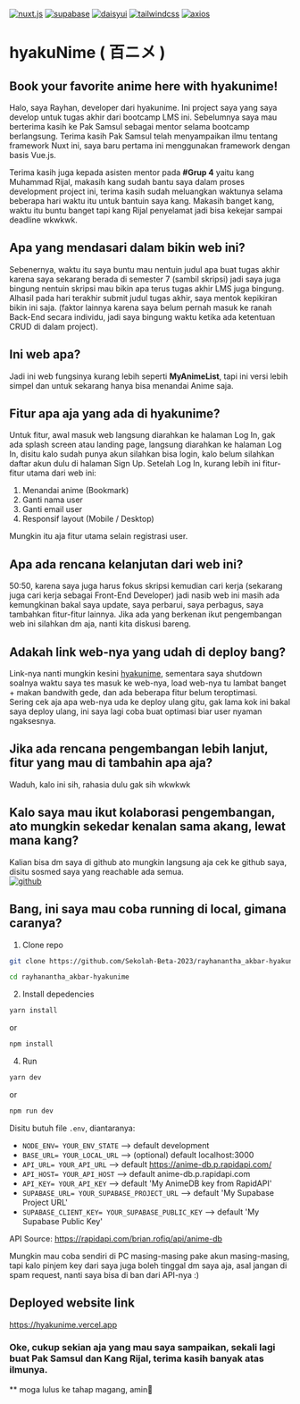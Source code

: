 <a href='https://github.com/shivamkapasia0' target="_blank"><img alt='nuxt.js' src='https://img.shields.io/badge/Nuxt_v2-100000?style=for-the-badge&logo=nuxt.js&logoColor=FFFFFF&labelColor=2AAA2A&color=2AAA2A'/></a>
<a href='https://github.com/shivamkapasia0' target="_blank"><img alt='supabase' src='https://img.shields.io/badge/Supabase_v1-100000?style=for-the-badge&logo=supabase&logoColor=368036&labelColor=F7F7F7&color=F7F7F7'/></a>
<a href='https://daisyui.com' target="_blank"><img alt='daisyui' src='https://img.shields.io/badge/daisyui_3.x-100000?style=for-the-badge&logo=daisyui&logoColor=4DFA61&labelColor=FFFFFF&color=4DFA61'/></a>
<a href='' target="_blank"><img alt='tailwindcss' src='https://img.shields.io/badge/tailwindcss-100000?style=for-the-badge&logo=tailwindcss&logoColor=447DED&labelColor=FFFFFF&color=447DED'/></a>
<a href='' target="_blank"><img alt='axios' src='https://img.shields.io/badge/@nuxtjs/axios-100000?style=for-the-badge&logo=axios&logoColor=BF54F4&labelColor=FFFFFF&color=BF54F4'/></a>
<a href='https://rapidapi.com' target="_blank"><img alt='' src='https://img.shields.io/badge/Rapidapi-100000?style=for-the-badge&logo=&logoColor=1D75E1&labelColor=FFFFFF&color=1D75E1'/></a>

# hyakuNime ( 百ニメ )
## Book your favorite anime here with hyakunime!

Halo, saya Rayhan, developer dari hyakunime. Ini project saya yang saya develop untuk tugas akhir dari bootcamp LMS ini.
Sebelumnya saya mau berterima kasih ke Pak Samsul sebagai mentor selama bootcamp berlangsung.
Terima kasih Pak Samsul telah menyampaikan ilmu tentang framework Nuxt ini, saya baru pertama ini menggunakan framework dengan
basis Vue.js.

Terima kasih juga kepada asisten mentor pada **#Grup 4** yaitu kang Muhammad Rijal, makasih kang sudah bantu saya
dalam proses development project ini, terima kasih sudah meluangkan waktunya selama beberapa hari waktu itu untuk bantuin saya kang.
Makasih banget kang, waktu itu buntu banget tapi kang Rijal penyelamat jadi bisa kekejar sampai deadline wkwkwk.

## Apa yang mendasari dalam bikin web ini?
Sebenernya, waktu itu saya buntu mau nentuin judul apa buat tugas akhir karena saya sekarang berada di semester 7 (sambil skripsi) jadi saya juga bingung
nentuin skripsi mau bikin apa terus tugas akhir LMS juga bingung. Alhasil pada hari terakhir submit judul tugas akhir, saya mentok kepikiran bikin ini saja.
(faktor lainnya karena saya belum pernah masuk ke ranah Back-End secara individu, jadi saya bingung waktu ketika ada ketentuan CRUD di dalam project).

## Ini web apa?
Jadi ini web fungsinya kurang lebih seperti **MyAnimeList**, tapi ini versi lebih simpel dan untuk sekarang hanya bisa menandai Anime saja.

## Fitur apa aja yang ada di hyakunime?
Untuk fitur, awal masuk web langsung diarahkan ke halaman Log In, gak ada splash screen atau landing page, langsung diarahkan ke halaman Log In,
disitu kalo sudah punya akun silahkan bisa login, kalo belum silahkan daftar akun dulu di halaman Sign Up. Setelah Log In, kurang lebih ini fitur-fitur utama
dari web ini:
1. Menandai anime (Bookmark)
2. Ganti nama user
3. Ganti email user
4. Responsif layout (Mobile / Desktop)

Mungkin itu aja fitur utama selain registrasi user.

## Apa ada rencana kelanjutan dari web ini?
50:50, karena saya juga harus fokus skripsi kemudian cari kerja (sekarang juga cari kerja sebagai Front-End Developer) jadi nasib web ini masih ada kemungkinan bakal
saya update, saya perbarui, saya perbagus, saya tambahkan fitur-fitur lainnya. Jika ada yang berkenan ikut pengembangan web ini silahkan dm aja, nanti kita diskusi bareng.

## Adakah link web-nya yang udah di deploy bang?
Link-nya nanti mungkin kesini [hyakunime](#deployed-website-link), sementara saya shutdown soalnya waktu saya tes
masuk ke web-nya, load web-nya tu lambat banget + makan bandwith gede, dan ada beberapa fitur belum teroptimasi. <br>
Sering cek aja apa web-nya uda ke deploy ulang gitu, gak lama kok ini bakal saya deploy ulang,
ini saya lagi coba buat optimasi biar user nyaman ngaksesnya.

## Jika ada rencana pengembangan lebih lanjut, fitur yang mau di tambahin apa aja?
Waduh, kalo ini sih, rahasia dulu gak sih wkwkwk

## Kalo saya mau ikut kolaborasi pengembangan, ato mungkin sekedar kenalan sama akang, lewat mana kang?
Kalian bisa dm saya di github ato mungkin langsung aja cek ke github saya, disitu sosmed saya yang reachable ada semua. <br>
<a href='https://github.com/rayzio-jax' target="_blank"><img alt='github' src='https://img.shields.io/badge/rayziojax-100000?style=for-the-badge&logo=github&logoColor=FFFFFF&labelColor=000000&color=F7F7F7'/></a>

## Bang, ini saya mau coba running di local, gimana caranya?
1. Clone repo
```bash
git clone https://github.com/Sekolah-Beta-2023/rayhanantha_akbar-hyakunime.git
```
```bash
cd rayhanantha_akbar-hyakunime
```
2. Install depedencies
```bash
yarn install
```
or
```bash
npm install
```
4. Run
```bash
yarn dev
```
or
```bash
npm run dev
```

Disitu butuh file `.env`, diantaranya:
* `NODE_ENV= YOUR_ENV_STATE` --> default development
* `BASE_URL= YOUR_LOCAL_URL` --> (optional) default localhost:3000
* `API_URL= YOUR_API_URL` --> default https://anime-db.p.rapidapi.com/
* `API_HOST= YOUR_API_HOST` --> default anime-db.p.rapidapi.com
* `API_KEY= YOUR_API_KEY` --> default 'My AnimeDB key from RapidAPI'
* `SUPABASE_URL= YOUR_SUPABASE_PROJECT_URL` --> default 'My Supabase Project URL'
* `SUPABASE_CLIENT_KEY= YOUR_SUPABASE_PUBLIC_KEY` --> default 'My Supabase Public Key'

API Source: https://rapidapi.com/brian.rofiq/api/anime-db

Mungkin mau coba sendiri di PC masing-masing pake akun masing-masing, tapi kalo pinjem key dari saya juga boleh
tinggal dm saya aja, asal jangan di spam request, nanti saya bisa di ban dari API-nya :)

## Deployed website link
https://hyakunime.vercel.app

### Oke, cukup sekian aja yang mau saya sampaikan, sekali lagi buat Pak Samsul dan Kang Rijal, terima kasih banyak atas ilmunya.
** moga lulus ke tahap magang, amin🙏
